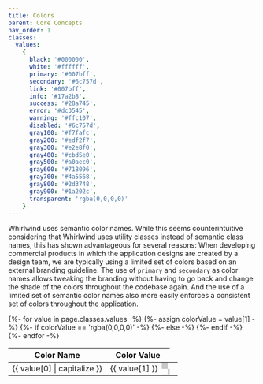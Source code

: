 ```yaml
---
title: Colors
parent: Core Concepts
nav_order: 1
classes:
  values:
    {
      black: '#000000',
      white: '#ffffff',
      primary: '#007bff',
      secondary: '#6c757d',
      link: '#007bff',
      info: '#17a2b8',
      success: '#28a745',
      error: '#dc3545',
      warning: '#ffc107',
      disabled: '#6c757d',
      gray100: '#f7fafc',
      gray200: '#edf2f7',
      gray300: '#e2e8f0',
      gray400: '#cbd5e0',
      gray500: '#a0aec0',
      gray600: '#718096',
      gray700: '#4a5568',
      gray800: '#2d3748',
      gray900: '#1a202c',
      transparent: 'rgba(0,0,0,0)'
    }
---
```


Whirlwind uses semantic color names. While this seems counterintuitive considering that Whirlwind uses utility classes instead of semantic class names, this has shown advantageous for several reasons: When developing commercial products in which the application designs are created by a design team, we are typically using a limited set of colors based on an external branding guideline. The use of `primary` and `secondary` as color names allows tweaking the branding without having to go back and change the shade of the colors throughout the codebase again. And the use of a limited set of semantic color names also more easily enforces a consistent set of colors throughout the application.

<table>
  <thead>
    <tr>
      <th>Color Name</th>
      <th colspan="2">Color Value</th>
    </tr>
  </thead>
  <tbody>
    {%- for value in page.classes.values -%}
      <tr>
        <td>{{ value[0] | capitalize }}</td>
        <td>{{ value[1] }}</td>
        {%- assign colorValue = value[1] -%}
        {%- if colorValue == 'rgba(0,0,0,0)' -%}
          <td  style="background-size: 24px 24px;background-image:url(&quot;data:image/svg+xml,%3Csvg xmlns='http://www.w3.org/2000/svg' viewBox='0 0 2 2'%3E%3Cpath fill='rgb(200,200,200)' fill-rule='evenodd' d='M0 0h1v1H0V0zm1 1h1v1H1V1z'/%3E%3C/svg%3E&quot;);"></td>
        {%- else -%}
          <td  style="background-color: {{ colorValue }}"></td>
        {%- endif -%}
      </tr>
    {%- endfor -%}
  </tbody>
</table>
